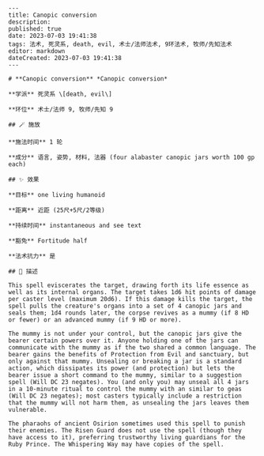 
    ---
    title: Canopic conversion
    description: 
    published: true
    date: 2023-07-03 19:41:38
    tags: 法术, 死灵系, death, evil, 术士/法师法术, 9环法术, 牧师/先知法术
    editor: markdown
    dateCreated: 2023-07-03 19:41:38
    ---

    # **Canopic conversion** *Canopic conversion*

    **学派** 死灵系 \[death, evil\] 

    **环位** 术士/法师 9, 牧师/先知 9

    ## 🪄 施放

    **施法时间** 1 轮

    **成分** 语言, 姿势, 材料, 法器 (four alabaster canopic jars worth 100 gp each)

    ## ✨ 效果 

    **目标** one living humanoid 

    **距离** 近距 (25尺+5尺/2等级)  

    **持续时间** instantaneous and see text 

    **豁免** Fortitude half

    **法术抗力** 是

    ## 📖 描述

    This spell eviscerates the target, drawing forth its life essence as well as its internal organs. The target takes 1d6 hit points of damage per caster level (maximum 20d6). If this damage kills the target, the spell pulls the creature's organs into a set of 4 canopic jars and seals them; 1d4 rounds later, the corpse revives as a mummy (if 8 HD or fewer) or an advanced mummy (if 9 HD or more).

    The mummy is not under your control, but the canopic jars give the bearer certain powers over it. Anyone holding one of the jars can communicate with the mummy as if the two shared a common language. The bearer gains the benefits of Protection from Evil and sanctuary, but only against that mummy. Unsealing or breaking a jar is a standard action, which dissipates its power (and protection) but lets the bearer issue a short command to the mummy, similar to a suggestion spell (Will DC 23 negates). You (and only you) may unseal all 4 jars in a 10-minute ritual to control the mummy with an similar to geas (Will DC 23 negates); most casters typically include a restriction that the mummy will not harm them, as unsealing the jars leaves them vulnerable.

    The pharaohs of ancient Osirion sometimes used this spell to punish their enemies. The Risen Guard does not use the spell (though they have access to it), preferring trustworthy living guardians for the Ruby Prince. The Whispering Way may have copies of the spell.
    